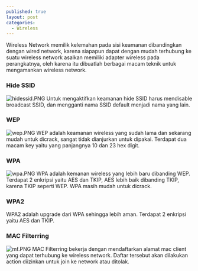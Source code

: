 ```yaml
---
published: true
layout: post
categories:
  - Wireless
---
```

Wireless Network memilik kelemahan pada sisi keamanan dibandingkan dengan wired network, karena siapapun dapat dengan mudah terhubung ke suatu wireless network asalkan memiliki adapter wireless pada perangkatnya, oleh karena itu dibuatlah berbagai macam teknik untuk mengamankan wireless network.

### Hide SSID
![hidessid.PNG]({{site.baseurl}}/images/hidessid.PNG)
Untuk mengaktifkan keamanan hide SSID harus mendisable broadcast SSID, dan mengganti nama SSID default menjadi nama yang lain.

### WEP
![wep.PNG]({{site.baseurl}}/images/wep.PNG)
WEP adalah keamanan wireless yang sudah lama dan sekarang mudah untuk dicrack, sangat tidak dianjurkan untuk dipakai. Terdapat dua macam key yaitu yang panjangnya 10 dan 23 hex digit.

### WPA
![wpa.PNG]({{site.baseurl}}/images/wpa.PNG)
WPA adalah kemanan wireless yang lebih baru dibanding WEP. Terdapat 2 enkripsi yaitu AES dan TKIP, AES lebih baik dibanding TKIP, karena TKIP seperti WEP. WPA masih mudah untuk dicrack.

### WPA2
WPA2 adalah upgrade dari WPA sehingga lebih aman. Terdapat 2 enkripsi yaitu AES dan TKIP.

### MAC Filterring
![mf.PNG]({{site.baseurl}}/images/mf.PNG)
MAC Filterring bekerja dengan mendaftarkan alamat mac client yang dapat terhubung ke wireless network. Daftar tersebut akan dilakukan action diizinkan untuk join ke network atau ditolak.
